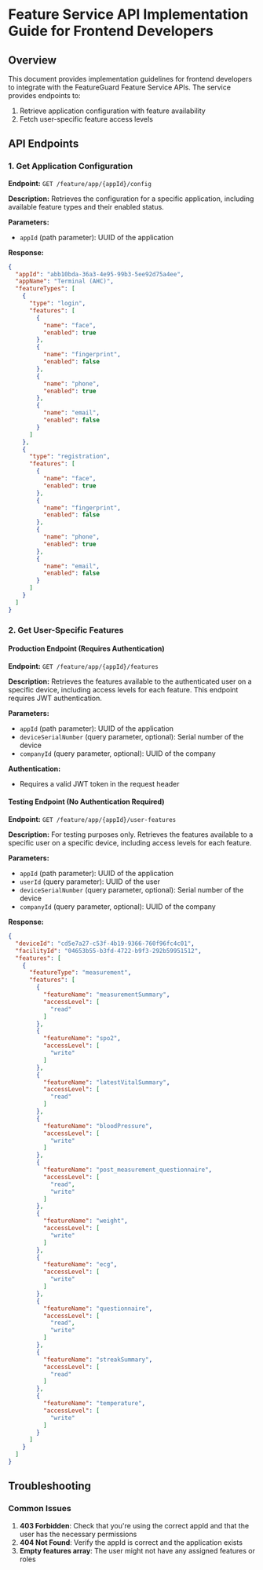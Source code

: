 # Feature Service API Implementation Guide for Frontend Developers

## Overview

This document provides implementation guidelines for frontend developers to integrate with the FeatureGuard Feature
Service APIs. The service provides endpoints to:

1. Retrieve application configuration with feature availability
2. Fetch user-specific feature access levels

## API Endpoints

### 1. Get Application Configuration

**Endpoint:** `GET /feature/app/{appId}/config`

**Description:** Retrieves the configuration for a specific application, including available feature types and their
enabled status.

**Parameters:**

- `appId` (path parameter): UUID of the application

**Response:**

```json
{
  "appId": "abb10bda-36a3-4e95-99b3-5ee92d75a4ee",
  "appName": "Terminal (AHC)",
  "featureTypes": [
    {
      "type": "login",
      "features": [
        {
          "name": "face",
          "enabled": true
        },
        {
          "name": "fingerprint",
          "enabled": false
        },
        {
          "name": "phone",
          "enabled": true
        },
        {
          "name": "email",
          "enabled": false
        }
      ]
    },
    {
      "type": "registration",
      "features": [
        {
          "name": "face",
          "enabled": true
        },
        {
          "name": "fingerprint",
          "enabled": false
        },
        {
          "name": "phone",
          "enabled": true
        },
        {
          "name": "email",
          "enabled": false
        }
      ]
    }
  ]
}
```

### 2. Get User-Specific Features

#### Production Endpoint (Requires Authentication)

**Endpoint:** `GET /feature/app/{appId}/features`

**Description:** Retrieves the features available to the authenticated user on a specific device, including access levels for
each feature. This endpoint requires JWT authentication.

**Parameters:**

- `appId` (path parameter): UUID of the application
- `deviceSerialNumber` (query parameter, optional): Serial number of the device
- `companyId` (query parameter, optional): UUID of the company

**Authentication:**
- Requires a valid JWT token in the request header

#### Testing Endpoint (No Authentication Required)

**Endpoint:** `GET /feature/app/{appId}/user-features`

**Description:** For testing purposes only. Retrieves the features available to a specific user on a specific device, including access levels for
each feature.

**Parameters:**

- `appId` (path parameter): UUID of the application
- `userId` (query parameter): UUID of the user
- `deviceSerialNumber` (query parameter, optional): Serial number of the device
- `companyId` (query parameter, optional): UUID of the company

**Response:**

```json
{
  "deviceId": "cd5e7a27-c53f-4b19-9366-760f96fc4c01",
  "facilityId": "04653b55-b3fd-4722-b9f3-292b59951512",
  "features": [
    {
      "featureType": "measurement",
      "features": [
        {
          "featureName": "measurementSummary",
          "accessLevel": [
            "read"
          ]
        },
        {
          "featureName": "spo2",
          "accessLevel": [
            "write"
          ]
        },
        {
          "featureName": "latestVitalSummary",
          "accessLevel": [
            "read"
          ]
        },
        {
          "featureName": "bloodPressure",
          "accessLevel": [
            "write"
          ]
        },
        {
          "featureName": "post_measurement_questionnaire",
          "accessLevel": [
            "read",
            "write"
          ]
        },
        {
          "featureName": "weight",
          "accessLevel": [
            "write"
          ]
        },
        {
          "featureName": "ecg",
          "accessLevel": [
            "write"
          ]
        },
        {
          "featureName": "questionnaire",
          "accessLevel": [
            "read",
            "write"
          ]
        },
        {
          "featureName": "streakSummary",
          "accessLevel": [
            "read"
          ]
        },
        {
          "featureName": "temperature",
          "accessLevel": [
            "write"
          ]
        }
      ]
    }
  ]
}
```

## Troubleshooting

### Common Issues

1. **403 Forbidden**: Check that you're using the correct appId and that the user has the necessary permissions
2. **404 Not Found**: Verify the appId is correct and the application exists
3. **Empty features array**: The user might not have any assigned features or roles
